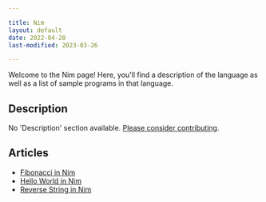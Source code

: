 ```yaml
---

title: Nim
layout: default
date: 2022-04-28
last-modified: 2023-03-26

---
```


Welcome to the Nim page! Here, you'll find a description of the language as well as a list of sample programs in that language.

## Description

No 'Description' section available. [Please consider contributing](https://github.com/TheRenegadeCoder/sample-programs-website).

## Articles

- [Fibonacci in Nim](https://sampleprograms.io/projects/fibonacci/nim)
- [Hello World in Nim](https://sampleprograms.io/projects/hello-world/nim)
- [Reverse String in Nim](https://sampleprograms.io/projects/reverse-string/nim)